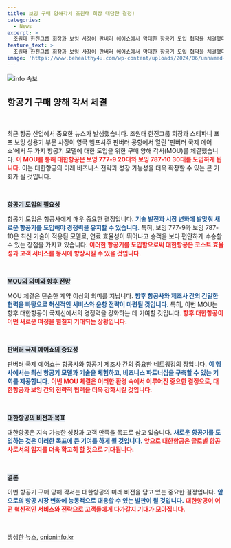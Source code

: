 ```yaml
---
title: 보잉 구매 양해각서 조원태 회장 대담한 결정!
categories:
  - News
excerpt: >
  조원태 한진그룹 회장과 보잉 사장이 판버러 에어쇼에서 막대한 항공기 도입 협약을 체결했다! 대한항공의 미래가 바뀔 이 순간, 자세한 내용은 클릭해 확인하세요!
feature_text: >
  조원태 한진그룹 회장과 보잉 사장이 판버러 에어쇼에서 막대한 항공기 도입 협약을 체결했다! 대한항공의 미래가 바뀔 이 순간, 자세한 내용은 클릭해 확인하세요!
image: 'https://www.behealthy4u.com/wp-content/uploads/2024/06/unnamed-file.png'
---
```


<p><img src="https://www.behealthy4u.com/wp-content/uploads/2024/06/unnamed-file.png" alt="info 속보" /></p>

<h2 data-ke-size="size26">항공기 구매 양해 각서 체결</h2>

<p data-ke-size="size16">&nbsp;</p>

<p data-ke-size="size16">최근 항공 산업에서 중요한 뉴스가 발생했습니다. 조원태 한진그룹 회장과 스테파니 포프 보잉 상용기 부문 사장이 영국 햄프셔주 판버러 공항에서 열린 '판버러 국제 에어쇼'에서 두 가지 항공기 모델에 대한 도입을 위한 구매 양해 각서(MOU)를 체결했습니다. <b><span style="color: #ee2323;">이 MOU를 통해 대한항공은 보잉 777-9 20대와 보잉 787-10 30대를 도입하게 됩니다.</span></b> 이는 대한항공의 미래 비즈니스 전략과 성장 가능성을 더욱 확장할 수 있는 큰 기회가 될 것입니다.</p>

<p data-ke-size="size16">&nbsp;</p>

<p><b><span style="background-color: #21538527;">항공기 도입의 필요성</span></b></p>

<p data-ke-size="size16">항공기 도입은 항공사에게 매우 중요한 결정입니다. <b><span style="color: #1a5490;">기술 발전과 시장 변화에 발맞춰 새로운 항공기를 도입해야 경쟁력을 유지할 수 있습니다.</span></b> 특히, 보잉 777-9과 보잉 787-10은 최신 기술이 적용된 모델로, 연료 효율성이 뛰어나고 승객을 보다 편안하게 수송할 수 있는 장점을 가지고 있습니다. <b><span style="color: #ee2323;">이러한 항공기를 도입함으로써 대한항공은 코스트 효율성과 고객 서비스를 동시에 향상시킬 수 있을 것입니다.</span></b></p>

<p data-ke-size="size16">&nbsp;</p>

<p><b><span style="background-color: #21538527;">MOU의 의미와 향후 전망</span></b></p>

<p data-ke-size="size16">MOU 체결은 단순한 계약 이상의 의미를 지닙니다. <b><span style="color: #1a5490;">향후 항공사와 제조사 간의 긴밀한 협력을 바탕으로 혁신적인 서비스와 운항 전략이 마련될 것입니다.</span></b> 특히, 이번 MOU는 향후 대한항공이 국제선에서의 경쟁력을 강화하는 데 기여할 것입니다. <b><span style="color: #ee2323;">향후 대한항공이 어떤 새로운 여정을 펼칠지 기대되는 상황입니다.</span></b></p>

<p data-ke-size="size16">&nbsp;</p>

<p><b><span style="background-color: #21538527;">판버러 국제 에어쇼의 중요성</span></b></p>

<p data-ke-size="size16">판버러 국제 에어쇼는 항공사와 항공기 제조사 간의 중요한 네트워킹의 장입니다. <b><span style="color: #1a5490;">이 행사에서는 최신 항공기 모델과 기술을 체험하고, 비즈니스 파트너십을 구축할 수 있는 기회를 제공합니다.</span></b> <b><span style="color: #ee2323;">이번 MOU 체결은 이러한 환경 속에서 이루어진 중요한 결정으로, 대한항공과 보잉 간의 전략적 협력을 더욱 강화시킬 것입니다.</span></b></p>

<p data-ke-size="size16">&nbsp;</p>

<p><b><span style="background-color: #21538527;">대한항공의 비전과 목표</span></b></p>

<p data-ke-size="size16">대한항공은 지속 가능한 성장과 고객 만족을 목표로 삼고 있습니다. <b><span style="color: #1a5490;">새로운 항공기를 도입하는 것은 이러한 목표에 큰 기여를 하게 될 것입니다.</span></b> <b><span style="color: #ee2323;">앞으로 대한항공은 글로벌 항공사로서의 입지를 더욱 확고히 할 것으로 기대됩니다.</span></b></p>

<p data-ke-size="size16">&nbsp;</p>

<p><b><span style="background-color: #21538527;">결론</span></b></p>

<p data-ke-size="size16">이번 항공기 구매 양해 각서는 대한항공의 미래 비전을 담고 있는 중요한 결정입니다. <b><span style="color: #1a5490;">앞으로의 항공 시장 변화에 능동적으로 대응할 수 있는 발판이 될 것입니다.</span></b> <b><span style="color: #ee2323;">대한항공이 어떤 혁신적인 서비스와 전략으로 고객들에게 다가갈지 기대가 모아집니다.</span></b></p>

<p data-ke-size="size16">&nbsp;</p>
생생한 뉴스, <a href="https://onioninfo.kr" rel="dofollow">onioninfo.kr</a>


